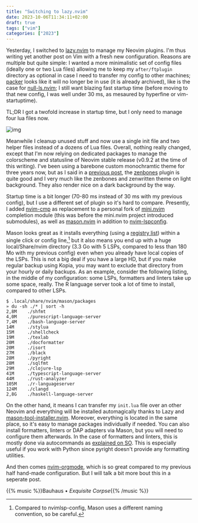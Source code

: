 ```yaml
---
title: "Switching to lazy.nvim"
date: 2023-10-06T11:34:11+02:00
draft: true
tags: ["vim"]
categories: ["2023"]
---
```


Yesterday, I switched to [lazy.nvim](https://github.com/folke/lazy.nvim) to manage my Neovim plugins. I'm thus writing yet another post on Vim with a fresh new configuration. Reasons are multiple but quite simple: I wanted a more minimalistic set of config files (ideally one or two Lua files) allowing me to keep my `after/ftplugin` directory as optional in case I need to transfer my config to other machines; [packer]() looks like it will no longer be in use (it is already archived), like is the case for [null-ls.nvim](); I still want blazing fast startup time (before moving to that new config, I was well under 30 ms, as mesaured by hyperfine or vim-startuptime).

TL;DR I got a twofold increase in startup time, but I only need to manage four lua files now.

![img](/img/2023-10-06-21-40-30.png)

Meanwhile I cleanup unused stuff and now use a single init file and two helper files instead of a dozens of Lua files. Overall, nothing really changed, except that I'm now relying on dedicated packages to manage the colorscheme and statusline of Neovim stable release (v0.9.2 at the time of this writing). I've been using a barebone custom monochramtic theme for three years now, but as I said in a [previous post](/post/unified-colors-of-tuis/), the [zenbones](https://github.com/mcchrish/zenbones.nvim) plugin is quite good and I very much like the zenbones and zenwritten theme on light background. They also render nice on a dark background by the way.

Startup time is a bit longer (70-80 ms instead of 30 ms with my previous config), but I use a different set of plugin so it's hard to compare. Presently, I added [nvim-cmp](https://github.com/hrsh7th/nvim-cmp) as replacement to a personal fork of [mini.nvim]() completion module (this was before the mini.nvim project introduced submodules), as well as [mason.nvim](https://github.com/williamboman/mason.nvim) in addition to [nvim-lspconfig](https://github.com/neovim/nvim-lspconfig).

Mason looks great as it installs everything (using a [registry list](https://mason-registry.dev/registry/list)) within a single click or config line,[^1] but it also means you end up with a huge local/Share/nvim directory (3.3 Go with 5 LSPs, compared to less than 180 Mo with my previous config) even when you already have local copies of the LSPs. This is not a big deal if you have a large HD, but if you make regular backup using Kopia, you may want to exclude that directory from your hourly or daily backups. As an example, consider the following listing, in the middle of my configuration: some LSPs, formatters and linters take up some space, really. The R language server took a lot of time to install, compared to other LSPs.

```shell
$ .local/share/nvim/mason/packages
» du -sh ./* | sort -h
2,8M    ./shfmt
4,0M    ./purescript-language-server
7,4M    ./bash-language-server
14M     ./stylua
15M     ./shellcheck
19M     ./texlab
20M     ./docformatter
20M     ./isort
27M     ./black
28M     ./pyright
28M     ./sqlfmt
29M     ./clojure-lsp
41M     ./typescript-language-server
44M     ./rust-analyzer
105M    ./r-languageserver
124M    ./clangd
2,8G    ./haskell-language-server
```

On the other hand, it means I can transfer my `init.lua` file over an other Neovim and everything will be installed automagically thanks to Lazy and [mason-tool-installer.nvim](). Moreover, everything is located in the same place, so it's easy to manage packages individually if needed. You can also install formatters, linters or DAP adapters via Mason, but you will need to configure them afterwards. In the case of formatters and linters, this is mostly done via autocommands as [explained on SO](https://stackoverflow.com/a/77153991). This is especially useful if you work with Python since pyright doesn't provide any formatting utilities.

And then comes [nvim-orgmode](https://github.com/nvim-orgmode/orgmode), which is so great compared to my previous half hand-made configuration. But I will talk a bit more bout this in a seperate post.

{{% music %}}Bauhaus • _Exquisite Corpse_{{% /music %}}

[^1]: Compared to nvimlsp-config, Mason uses a different naming convention, so be careful.
